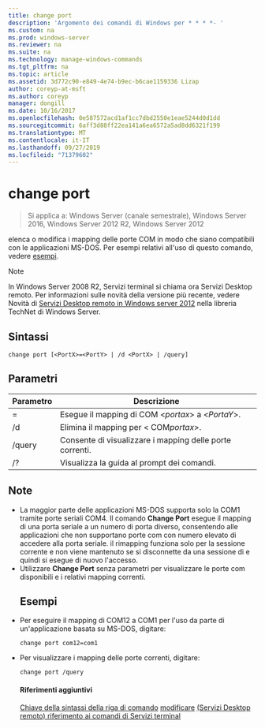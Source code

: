 ```yaml
---
title: change port
description: 'Argomento dei comandi di Windows per * * * *- '
ms.custom: na
ms.prod: windows-server
ms.reviewer: na
ms.suite: na
ms.technology: manage-windows-commands
ms.tgt_pltfrm: na
ms.topic: article
ms.assetid: 3d772c90-e849-4e74-b9ec-b6cae1159336 Lizap
author: coreyp-at-msft
ms.author: coreyp
manager: dongill
ms.date: 10/16/2017
ms.openlocfilehash: 0e587572acd1af1cc7dbd2550e1eae5244d0d1dd
ms.sourcegitcommit: 6aff3d88ff22ea141a6ea6572a5ad8dd6321f199
ms.translationtype: MT
ms.contentlocale: it-IT
ms.lasthandoff: 09/27/2019
ms.locfileid: "71379602"
---
```

# <a name="change-port"></a>change port

>Si applica a: Windows Server (canale semestrale), Windows Server 2016, Windows Server 2012 R2, Windows Server 2012

elenca o modifica i mapping delle porte COM in modo che siano compatibili con le applicazioni MS-DOS.
Per esempi relativi all'uso di questo comando, vedere [esempi](#BKMK_examples).
> [!NOTE]
> In Windows Server 2008 R2, Servizi terminal si chiama ora Servizi Desktop remoto. Per informazioni sulle novità della versione più recente, vedere Novità di [Servizi Desktop remoto in Windows server 2012](https://technet.microsoft.com/library/hh831527) nella libreria TechNet di Windows Server.
> ## <a name="syntax"></a>Sintassi
> ```
> change port [<PortX>=<PortY> | /d <PortX> | /query]
> ```
> ## <a name="parameters"></a>Parametri
> 
> |    Parametro    |              Descrizione               |
> |-----------------|----------------------------------------|
> | <PortX>=<PortY> |    Esegue il mapping di COM <*portax*> a <*PortaY*>.    |
> |   /d <PortX>    | Elimina il mapping per < COM*portax*>. |
> |     /query      |  Consente di visualizzare i mapping delle porte correnti.   |
> |       /?        |  Visualizza la guida al prompt dei comandi.  |
> 
> ## <a name="remarks"></a>Note
> - La maggior parte delle applicazioni MS-DOS supporta solo la COM1 tramite porte seriali COM4. Il comando **Change Port** esegue il mapping di una porta seriale a un numero di porta diverso, consentendo alle applicazioni che non supportano porte com con numero elevato di accedere alla porta seriale. il rimapping funziona solo per la sessione corrente e non viene mantenuto se si disconnette da una sessione di e quindi si esegue di nuovo l'accesso.
> - Utilizzare **Change Port** senza parametri per visualizzare le porte com disponibili e i relativi mapping correnti.
>   ## <a name="BKMK_examples"></a>Esempi
> - Per eseguire il mapping di COM12 a COM1 per l'uso da parte di un'applicazione basata su MS-DOS, digitare:
>   ```
>   change port com12=com1
>   ```
> - Per visualizzare i mapping delle porte correnti, digitare:
>   ```
>   change port /query
>   ```
>   #### <a name="additional-references"></a>Riferimenti aggiuntivi
>   [Chiave della sintassi della riga di comando](command-line-syntax-key.md)
>   [modificare](change.md)
>   [ &#40;Servizi Desktop remoto&#41; riferimento ai comandi di Servizi terminal](remote-desktop-services-terminal-services-command-reference.md)
